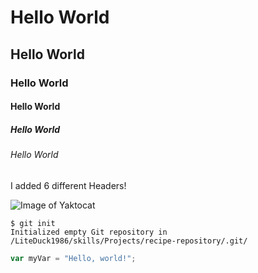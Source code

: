 # Hello World
## Hello World
### Hello World
#### Hello World
##### Hello World
###### Hello World

I added 6 different Headers!

![Image of Yaktocat](https://octodex.github.com/images/yaktocat.png)


```
$ git init
Initialized empty Git repository in /LiteDuck1986/skills/Projects/recipe-repository/.git/
```

``` javascript
var myVar = "Hello, world!";
```

